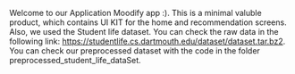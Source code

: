 Welcome to our Application Moodify app :). This is a minimal valuble product, which contains UI KIT for the home and recommendation screens. 
Also, we used the Student life dataset. You can check the raw data in the following link: https://studentlife.cs.dartmouth.edu/dataset/dataset.tar.bz2. You can check our preprocessed dataset with the code in the folder preprocessed_student_life_dataSet.
